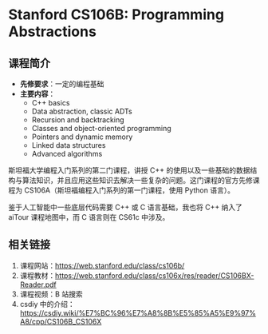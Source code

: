 # Stanford CS106B: Programming Abstractions

## 课程简介

- **先修要求**：一定的编程基础
- **主要内容**：
    - C++ basics
    - Data abstraction, classic ADTs
    - Recursion and backtracking
    - Classes and object-oriented programming
    - Pointers and dynamic memory
    - Linked data structures
    - Advanced algorithms

斯坦福大学编程入门系列的第二门课程，讲授 C++ 的使用以及一些基础的数据结构与算法知识，并且应用这些知识去解决一些复杂的问题。这门课程的官方先修课程为 CS106A（斯坦福编程入门系列的第一门课程，使用 Python 语言）。

鉴于人工智能中一些底层代码需要 C++ 或 C 语言基础，我也将 C++ 纳入了 aiTour 课程地图中，而 C 语言则在 CS61c 中涉及。

## 相关链接

1. 课程网站：<https://web.stanford.edu/class/cs106b/>
2. 课程教材：<https://web.stanford.edu/class/cs106x/res/reader/CS106BX-Reader.pdf>
3. 课程视频：B 站搜索
4. csdiy 中的介绍：<https://csdiy.wiki/%E7%BC%96%E7%A8%8B%E5%85%A5%E9%97%A8/cpp/CS106B_CS106X>